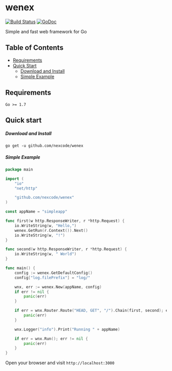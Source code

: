 # wenex

[![Build Status](https://api.travis-ci.org/nexcode/wenex.svg?branch=master)](https://travis-ci.org/nexcode/wenex)
[![GoDoc](https://godoc.org/github.com/nexcode/wenex?status.svg)](https://godoc.org/github.com/nexcode/wenex)

Simple and fast web framework for Go


## Table of Contents
* [Requirements](#requirements)
* [Quick Start](#quick-start)
  * [Download and Install](#download-and-install)
  * [Simple Example](#simple-example)

## Requirements

    Go >= 1.7

## Quick start

##### Download and Install

    go get -u github.com/nexcode/wenex

##### Simple Example

```go
package main

import (
	"io"
	"net/http"

	"github.com/nexcode/wenex"
)

const appName = "simpleapp"

func first(w http.ResponseWriter, r *http.Request) {
	io.WriteString(w, "Hello,")
	wenex.GetRun(r.Context()).Next()
	io.WriteString(w, "!")
}

func second(w http.ResponseWriter, r *http.Request) {
	io.WriteString(w, " World")
}

func main() {
	config := wenex.GetDefaultConfig()
	config["log.filePrefix"] = "log/"

	wnx, err := wenex.New(appName, config)
	if err != nil {
		panic(err)
	}

	if err = wnx.Router.Route("HEAD, GET", "/").Chain(first, second); err != nil {
		panic(err)
	}

	wnx.Logger("info").Print("Running " + appName)

	if err = wnx.Run(); err != nil {
		panic(err)
	}
}
```

Open your browser and visit `http://localhost:3000`
